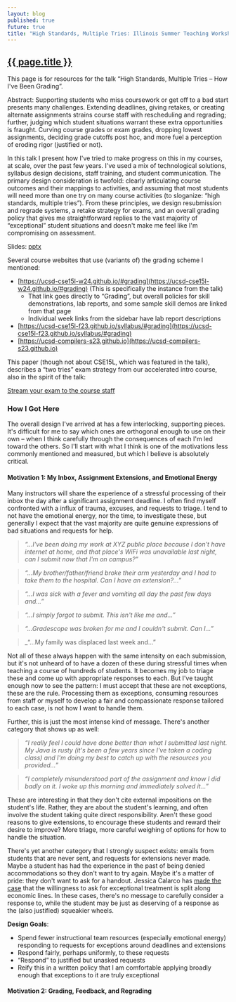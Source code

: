 ```yaml
---
layout: blog
published: true
future: true
title: "High Standards, Multiple Tries: Illinois Summer Teaching Workshop 2024"
---
```


<h2><a href="{{ site.url }}{{ page.url }}">{{ page.title }}</a></h2>

This page is for resources for the talk “High Standards, Multiple Tries – How
I've Been Grading”.

Abstract: Supporting students who miss coursework or get off to a bad start
presents many challenges. Extending deadlines, giving retakes, or creating
alternate assignments strains course staff with rescheduling and regrading;
further, judging which student situations warrant these extra opportunities is
fraught. Curving course grades or exam grades, dropping lowest assignments,
deciding grade cutoffs post hoc, and more fuel a perception of eroding rigor
(justified or not). 
 
In this talk I present how I've tried to make progress on this in my courses,
at scale, over the past few years. I've used a mix of technological solutions,
syllabus design decisions, staff training, and student communication. The
primary design consideration is twofold: clearly articulating course outcomes
and their mappings to activities, and assuming that most students will need
more than one try on many course activities (to sloganize: “high standards,
multiple tries”). From these principles, we design resubmission and regrade
systems, a retake strategy for exams, and an overall grading policy that gives
me straightforward replies to the vast majority of “exceptional” student
situations and doesn't make me feel like I'm compromising on assessment.


Slides: [pptx](/docs/high-standards-multiple-tries.pptx)

Several course websites that use (variants of) the grading scheme I mentioned:

- [https://ucsd-cse15l-w24.github.io/#grading](https://ucsd-cse15l-w24.github.io/#grading) (This is specifically the instance from the talk)
  - That link goes directly to “Grading”, but overall policies for skill
    demonstrations, lab reports, and some sample skill demos are linked from
    that page
  - Individual week links from the sidebar have lab report descriptions
- [https://ucsd-cse15l-f23.github.io/syllabus/#grading](https://ucsd-cse15l-f23.github.io/syllabus/#grading)
- [https://ucsd-compilers-s23.github.io](https://ucsd-compilers-s23.github.io)

This paper (though not about CSE15L, which was featured in the talk), describes
a “two tries” exam strategy from our accelerated intro course, also in the
spirit of the talk:

[Stream your exam to the course staff](https://jpolitz.github.io/docs/sigcse-2023-video-exams.pdf)

### How I Got Here

The overall design I've arrived at has a few interlocking, supporting pieces.
It's difficult for me to say which ones are orthogonal enough to use on their
own – when I think carefully through the consequences of each I'm led toward the
others. So I'll start with what I think is one of the motivations less commonly
mentioned and measured, but which I believe is absolutely critical.

#### Motivation 1: My Inbox, Assignment Extensions, and Emotional Energy

Many instructors will share the experience of a stressful processing of their
inbox the day after a significant assignment deadline. I often find myself
confronted with a influx of trauma, excuses, and requests to triage. I tend to
not have the emotional energy, nor the time, to investigate these, but generally
I expect that the vast majority are quite genuine expressions of bad situations
and requests for help.

> _“...I've been doing my work at XYZ public place because I don't have internet
at home, and that place's WiFi was unavailable last night, can I submit now that
I'm on campus?”_

> _“...My brother/father/friend broke their arm yesterday and I had to take them
to the hospital. Can I have an extension?...”_

> _“...I was sick with a fever and vomiting all day the past few days and...”_

> _“...I simply forgot to submit. This isn't like me and...”_

> _“...Gradescope was broken for me and I couldn't submit. Can I...”_

> _“...My family was displaced last week and...”

Not all of these always happen with the same intensity on each submission, but
it's not unheard of to have a dozen of these during stressful times when
teaching a course of hundreds of students. It becomes my job to triage these and
come up with appropriate responses to each.  But I've taught enough now to see
the pattern: I must accept that these are not exceptions, these are the rule.
Processing them as exceptions, consuming resources from staff or myself to
develop a fair and compassionate response tailored to each case, is not how I
want to handle them.

Further, this is just the most intense kind of message. There's another category
that shows up as well:

> _“I really feel I could have done better than what I submitted last night. My
Java is rusty (it's been a few years since I've taken a coding class) and I'm
doing my best to catch up with the resources you provided...”_

> _“I completely misunderstood part of the assignment and know I did badly on it.
I woke up this morning and immediately solved it...”_

These are interesting in that they don't cite external impositions on the
student's life. Rather, they are about the student's learning, and often involve
the student taking quite direct responsibility. Aren't these good reasons to
give extensions, to encourage these students and reward their desire to improve?
More triage, more careful weighing of options for how to handle the situation.

There's yet another category that I strongly suspect exists: emails from
students that are never sent, and requests for extensions never made. Maybe a
student has had the experience in the past of being denied accommodations so
they don't want to try again. Maybe it's a matter of pride: they don't want to
ask for a handout. Jessica Calarco has [made the
case](https://static1.squarespace.com/static/55b27527e4b0029a63553153/t/5ff05630232e037c66804710/1609586225556/Coached+for+the+Classroom_5_Accepted+Manuscript.pdf)
that the willingness to ask for exceptional treatment is split along economic
lines. In these cases, there's no message to carefully consider a response to,
while the student may be just as deserving of a response as the (also justified)
squeakier wheels.

**Design Goals**:

- Spend fewer instructional team resources (especially emotional energy)
responding to requests for exceptions around deadlines and extensions
- Respond fairly, perhaps uniformly, to these requests
- “Respond” to justified but unasked requests
- Reify this in a written policy that I am comfortable applying broadly
enough that exceptions to it are truly exceptional

#### Motivation 2: Grading, Feedback, and Regrading

